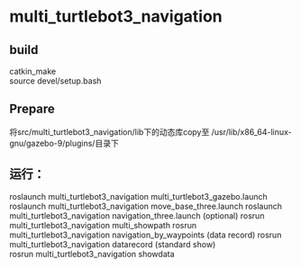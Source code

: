 # multi_turtlebot3_navigation

## build

catkin_make  
source devel/setup.bash  

## Prepare

将src/multi_turtlebot3_navigation/lib下的动态库copy至 /usr/lib/x86_64-linux-gnu/gazebo-9/plugins/目录下

## 运行：

roslaunch multi_turtlebot3_navigation multi_turtlebot3_gazebo.launch
roslaunch multi_turtlebot3_navigation move_base_three.launch
roslaunch multi_turtlebot3_navigation navigation_three.launch
(optional)
rosrun multi_turtlebot3_navigation multi_showpath
rosrun multi_turtlebot3_navigation navigation_by_waypoints
(data record)
rosrun multi_turtlebot3_navigation datarecord
(standard show)  
rosrun multi_turtlebot3_navigation showdata

